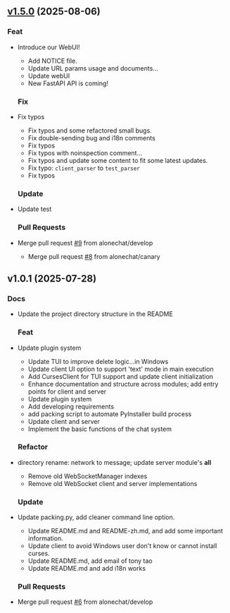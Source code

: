 <a name="v1.5.0"></a>

## [v1.5.0](https://github.com/alonechat/AloneChat/compare/v1.0.1...v1.5.0) (2025-08-06)

### Feat

* Introduce our WebUI!
  * Add NOTICE file.
  * Update URL params usage and documents...
  * Update webUI
  * New FastAPI API is coming!

  ### Fix

* Fix typos
  * Fix typos and some refactored small bugs.
  * Fix double-sending bug and i18n comments
  * Fix typos
  * Fix typos with noinspection comment...
  * Fix typos and update some content to fit some latest updates.
  * Fix typo: `client_parser` to `test_parser`
  * Fix typos

  ### Update

* Update test

  ### Pull Requests

* Merge pull request [#9](https://github.com/alonechat/AloneChat/issues/9) from alonechat/develop
  * Merge pull request [#8](https://github.com/alonechat/AloneChat/issues/8) from alonechat/canary

<a name="v1.0.1"></a>

## v1.0.1 (2025-07-28)

### Docs

* Update the project directory structure in the README

  ### Feat

* Update plugin system
  * Update TUI to improve delete logic...in Windows
  * Update client UI option to support 'text' mode in main execution
  * Add CursesClient for TUI support and update client initialization
  * Enhance documentation and structure across modules; add entry points for client and server
  * Update plugin system
  * Add developing requirements
  * add packing script to automate PyInstaller build process
  * Update client and server
  * Implement the basic functions of the chat system

  ### Refactor

* directory rename: network to message; update server module's __all__
  * Remove old WebSocketManager indexes
  * Remove old WebSocket client and server implementations

  ### Update

* Update packing.py, add cleaner command line option.
  * Update README.md and README-zh.md, and add some important information.
  * Update client to avoid Windows user don't know or cannot install curses.
  * Update README.md, add email of tony tao
  * Update README.md and add i18n works

  ### Pull Requests

* Merge pull request [#6](https://github.com/alonechat/AloneChat/issues/6) from alonechat/develop
  
  
